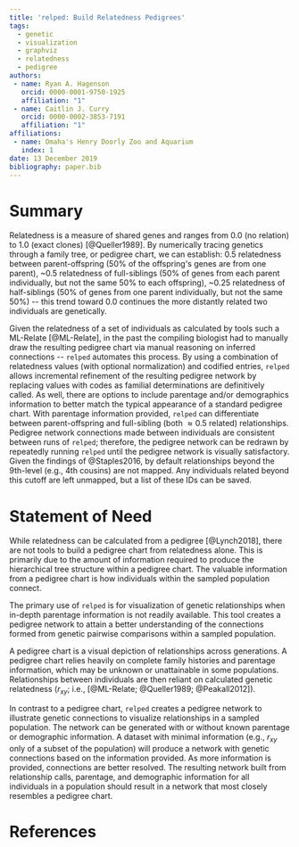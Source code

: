 ```yaml
---
title: 'relped: Build Relatedness Pedigrees'
tags:
  - genetic
  - visualization
  - graphviz
  - relatedness
  - pedigree
authors:
 - name: Ryan A. Hagenson
   orcid: 0000-0001-9750-1925
   affiliation: "1"
 - name: Caitlin J. Curry
   orcid: 0000-0002-3853-7191
   affiliation: "1"
affiliations:
 - name: Omaha's Henry Doorly Zoo and Aquarium
   index: 1
date: 13 December 2019
bibliography: paper.bib
---
```


# Summary

Relatedness is a measure of shared genes and ranges from 0.0 (no relation) to 1.0 (exact clones) [@Queller1989]. By numerically tracing genetics through a family tree, or pedigree chart, we can establish: 0.5 relatedness between parent-offspring (50% of the offspring's genes are from one parent), ~0.5 relatedness of full-siblings (50% of genes from each parent individually, but not the same 50% to each offspring), ~0.25 relatedness of half-siblings (50% of genes from one parent individually, but not the same 50%) -- this trend toward 0.0 continues the more distantly related two individuals are genetically.

Given the relatedness of a set of individuals as calculated by tools such a ML-Relate [@ML-Relate], in the past the compiling biologist had to manually draw the resulting pedigree chart via manual reasoning on inferred connections -- `relped` automates this process. By using a combination of relatedness values (with optional normalization) and codified entries, `relped` allows incremental refinement of the resulting pedigree network by replacing values with codes as familial determinations are definitively called. As well, there are options to include parentage and/or demographics information to better match the typical appearance of a standard pedigree chart. With parentage information provided, `relped` can differentiate between parent-offspring and full-sibling (both $\approx 0.5$ related) relationships. Pedigree network connections made between individuals are consistent between runs of `relped`; therefore, the pedigree network can be redrawn by repeatedly running `relped` until the pedigree network is visually satisfactory. Given the findings of @Staples2016, by default relationships beyond the 9th-level (e.g., 4th cousins) are not mapped. Any individuals related beyond this cutoff are left unmapped, but a list of these IDs can be saved.

# Statement of Need

While relatedness can be calculated from a pedigree [@Lynch2018], there are not tools to build a pedigree chart from relatedness alone. This is primarily due to the amount of information required to produce the hierarchical tree structure within a pedigree chart. The valuable information from a pedigree chart is how individuals within the sampled population connect.

The primary use of `relped` is for visualization of genetic relationships when in-depth parentage information is not readily available. This tool creates a pedigree network to attain a better understanding of the connections formed from genetic pairwise comparisons within a sampled population.

A pedigree chart is a visual depiction of relationships across generations. A pedigree chart relies heavily on complete family histories and parentage information, which may be unknown or unattainable in some populations. Relationships between individuals are then reliant on calculated genetic relatedness ($r_{xy}$; i.e., [@ML-Relate; @Queller1989; @Peakall2012]).

In contrast to a pedigree chart, `relped` creates a pedigree network to illustrate genetic connections to visualize relationships in a sampled population. The network can be generated with or without known parentage or demographic information. A dataset with minimal information (e.g., $r_{xy}$ only of a subset of the population) will produce a network with genetic connections based on the information provided. As more information is provided, connections are better resolved. The resulting network built from relationship calls, parentage, and demographic information for all individuals in a population should result in a network that most closely resembles a pedigree chart.

# References
